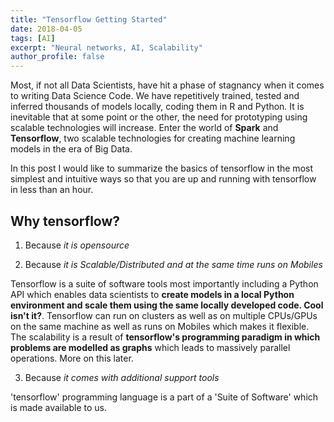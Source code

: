 ```yaml
---
title: "Tensorflow Getting Started"
date: 2018-04-05
tags: [AI]
excerpt: "Neural networks, AI, Scalability"
author_profile: false
---
```


Most, if not all Data Scientists, have hit a phase of stagnancy when it comes to writing Data Science Code. We have repetitively trained, tested and inferred thousands of models locally, coding them in R and Python. It is inevitable that at some point or the other, the need for prototyping using scalable technologies will increase. Enter the world of **Spark** and **Tensorflow**, two scalable technologies for creating machine learning models in the era of Big Data.

In this post I would like to summarize the basics of tensorflow in the most simplest and intuitive ways so that you are up and
running with tensorflow in less than an hour.

## Why tensorflow?

1. Because *it is opensource*

2. Because *it is Scalable/Distributed and at the same time runs on Mobiles*

Tensorflow is a suite of software tools most importantly including a Python API which enables data scientists to **create models
in a local Python environment and scale them using the same locally developed code. Cool isn't it?**. Tensorflow can run on
clusters as well as on multiple CPUs/GPUs on the same machine as well as runs on Mobiles which makes it flexible. The scalability
is a result of **tensorflow's programming paradigm in which problems are modelled as graphs** which leads to massively parallel
operations. More on this later.

3. Because *it comes with additional support tools*

'tensorflow' programming language is a part of a 'Suite of Software' which is made available to us.
